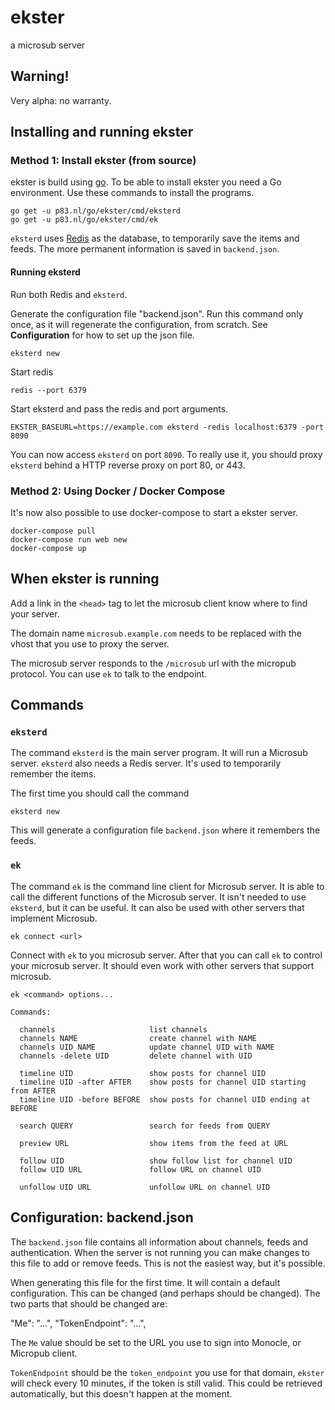 # ekster

a microsub server


## Warning!

Very alpha: no warranty.

## Installing and running ekster

### Method 1: Install ekster (from source)

ekster is build using [go](https://golang.org). To be able to install ekster
you need a Go environment. Use these commands to install the programs.

    go get -u p83.nl/go/ekster/cmd/eksterd
    go get -u p83.nl/go/ekster/cmd/ek

`eksterd` uses [Redis](https://redis.io/) as the database, to temporarily save
the items and feeds. The more permanent information is saved in `backend.json`.

#### Running eksterd

Run both Redis and `eksterd`.

Generate the configuration file "backend.json". Run this command only once, as
it will regenerate the configuration, from scratch. See **Configuration** for
how to set up the json file.

    eksterd new

Start redis

    redis --port 6379

Start eksterd and pass the redis and port arguments.

    EKSTER_BASEURL=https://example.com eksterd -redis localhost:6379 -port 8090

You can now access `eksterd` on port `8090`. To really use it, you should proxy
`eksterd` behind a HTTP reverse proxy on port 80, or 443.

### Method 2: Using Docker / Docker Compose

It's now also possible to use docker-compose to start a ekster server.

    docker-compose pull
    docker-compose run web new
    docker-compose up

## When ekster is running

Add a link in the `<head>` tag to let the microsub client know where to find your server.

   <link rel="microsub" href="https://microsub.example.com/microsub">

The domain name `microsub.example.com` needs to be replaced with the vhost that
you use to proxy the server.

The microsub server responds to the `/microsub` url with the micropub protocol.
You can use `ek` to talk to the endpoint.

## Commands

### `eksterd`

The command `eksterd` is the main server program. It will run a Microsub server.
`eksterd` also needs a Redis server. It's used to temporarily remember the items.

The first time you should call the command

    eksterd new

This will generate a configuration file `backend.json` where it remembers the feeds.

### `ek`

The command `ek` is the command line client for Microsub server. It is able to
call the different functions of the Microsub server. It isn't needed to use `eksterd`, but
it can be useful. It can also be used with other servers that implement Microsub.

    ek connect <url>

Connect with `ek` to you microsub server. After that you can call `ek` to
control your microsub server. It should even work with other servers that
support microsub.

    ek <command> options...

    Commands:

      channels                     list channels
      channels NAME                create channel with NAME
      channels UID NAME            update channel UID with NAME
      channels -delete UID         delete channel with UID

      timeline UID                 show posts for channel UID
      timeline UID -after AFTER    show posts for channel UID starting from AFTER
      timeline UID -before BEFORE  show posts for channel UID ending at BEFORE

      search QUERY                 search for feeds from QUERY

      preview URL                  show items from the feed at URL

      follow UID                   show follow list for channel UID
      follow UID URL               follow URL on channel UID

      unfollow UID URL             unfollow URL on channel UID


## Configuration: backend.json

The `backend.json` file contains all information about channels, feeds and authentication.
When the server is not running you can make changes to this file to add or remove feeds.
This is not the easiest way, but it's possible.

When generating this file for the first time. It will contain a default
configuration. This can be changed (and perhaps should be changed).
The two parts that should be changed are:

   "Me": "...",
   "TokenEndpoint": "...",


The `Me` value should be set to the URL you use to sign into Monocle, or
Micropub client.

`TokenEndpoint` should be the `token_endpoint` you use for that domain,
`ekster` will check every 10 minutes, if the token is still valid. This could
be retrieved automatically, but this doesn't happen at the moment.


